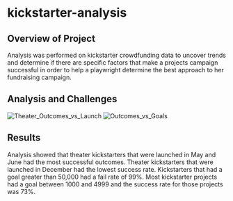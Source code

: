 # kickstarter-analysis

## Overview of Project
Analysis was performed on kickstarter crowdfunding data to uncover trends and determine if there are specific factors that make a projects campaign successful in order to help a playwright determine the best approach to her fundraising campaign.

## Analysis and Challenges

![Theater_Outcomes_vs_Launch](https://user-images.githubusercontent.com/60076980/147240461-b1e783ff-1529-41c9-9623-cc6edbd75c2b.png)
![Outcomes_vs_Goals](https://user-images.githubusercontent.com/60076980/147471797-0b5009f0-97e2-4f7b-8bb7-6797c9f0f92e.png)


## Results
Analysis showed that theater kickstarters that were launched in May and June had the most successful outcomes. Theater kickstarters that were launched in December had the lowest success rate. 
Kickstarters that had a goal greater than 50,000 had a fail rate of 99%. Most kickstarter projects had a goal between 1000 and 4999 and the success rate for those projects was 73%.
